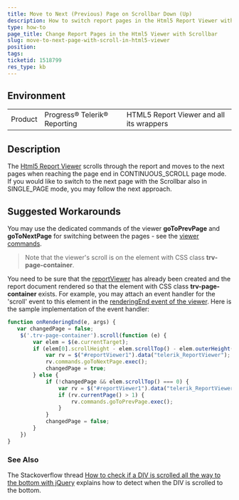 ```yaml
---
title: Move to Next (Previous) Page on Scrollbar Down (Up)
description: How to switch report pages in the Html5 Report Viewer with the Scrollbar in SINGLE_PAGE mode
type: how-to
page_title: Change Report Pages in the Html5 Viewer with Scrollbar
slug: move-to-next-page-with-scroll-in-html5-viewer
position: 
tags: 
ticketid: 1518799
res_type: kb
---
```


## Environment
<table>
	<tbody>
		<tr>
			<td>Product</td>
			<td>Progress® Telerik® Reporting</td>
			<td>HTML5 Report Viewer and all its wrappers</td>
		</tr>
	</tbody>
</table>


## Description
The [Html5 Report Viewer](../html5-report-viewer) scrolls through the report and moves to the next pages when reaching the page end in CONTINUOUS_SCROLL page mode.
If you would like to switch to the next page with the Scrollbar also in SINGLE_PAGE mode, you may follow the next approach.

## Suggested Workarounds
You may use the dedicated commands of the viewer __goToPrevPage__ and __goToNextPage__ for switching between the pages - see the 
[viewer commands](../html5-report-viewer-reportviewer-properties-commands).  
> Note that the viewer's scroll is on the element with CSS class __trv-page-container__.  

You need to be sure that the [reportViewer](../html5-report-viewer-jquery-fn-telerik-reportviewer) has already been created and the report document rendered 
so that the element with CSS class __trv-page-container__ exists. For example, you may attach an event handler for the 'scroll' event to this element in the 
[renderingEnd event of the viewer](../html5-report-viewer-reportviewer-events-renderingend). Here is the sample implementation of the event handler:  

```JavaScript
function onRenderingEnd(e, args) {
   var changedPage = false;
    $('.trv-page-container').scroll(function (e) {
        var elem = $(e.currentTarget);
        if (elem[0].scrollHeight - elem.scrollTop() - elem.outerHeight() < 1) {
            var rv = $("#reportViewer1").data("telerik_ReportViewer");
            rv.commands.goToNextPage.exec();
            changedPage = true;
        } else {
            if (!changedPage && elem.scrollTop() === 0) {
                var rv = $("#reportViewer1").data("telerik_ReportViewer");
                if (rv.currentPage() > 1) {
                    rv.commands.goToPrevPage.exec();
                }
            }
            changedPage = false;
        }
    })
}
```

### See Also
The Stackoverflow thread 
[How to check if a DIV is scrolled all the way to the bottom with jQuery](https://stackoverflow.com/questions/5828275/how-to-check-if-a-div-is-scrolled-all-the-way-to-the-bottom-with-jquery) explains how to detect when the DIV is scrolled to the bottom. 
